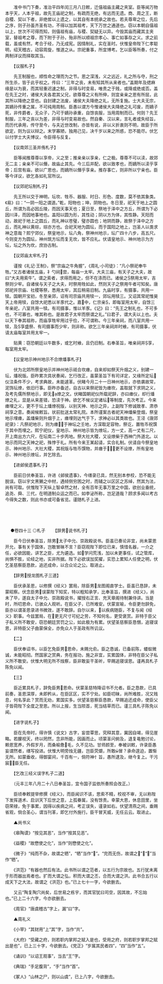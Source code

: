 <!-- { "loadSidebar": true } -->
　　准中书门下奏，准治平四年闰三月八日敕，迁僖祖庙主藏之夹室。臣等闻万物本乎天，人本乎祖，故先王庙祀之制，有疏而无绝，有远而无遗。商、周之王，断自稷、契以下者，非绝喾以上遗之，以其自有本统承之故也。若夫尊卑之位，先后之序，则子孙虽齐圣有功，不得以加其祖考，天下万世之通道也。窃以本朝自僖祖以上，世次不可得而知，则僖祖有庙，与稷、契疑无以异。今毁其庙而藏其主夹室，替祖考之尊，而下附于子孙，殆非所以顺祖宗孝心、事亡如事存之义。求之前载，虽或有然，考合于经，乃无成宪。因情制礼，实在圣时。伏惟皇帝陛下仁孝聪明，绍天稽古，动容周旋，惟道之从。宗祀重事，所宜博考。乞以臣等所奏，付之两制详议而择取其当。

　　【议服札子】

　　先王制服也，顺性命之理而为之节。恩之深浅，义之远近，礼之所与夺，刑之所生杀，皆于此乎权之。传曰：“三年之丧，未有知其所从来者也。”盖期年及缌麻缘是以为衰，而其轻重迟速之制，非得与时变易，唯贵之于贱，或降或绝或否。盖在先王之时，诸侯大夫各君其父兄，欲尊尊之义有所伸，则宜亲亲之恩有所屈，此其所以降绝之意也。自封建之法废，诸侯大夫降绝之礼，无所复施。士大夫无宗，其嫡孙传重之属，不可纯用周制。臣愚以谓方今惟诸侯大夫降绝之礼可废，而嫡子死，非传爵者，无众子，乃可于嫡孙承重，自馀丧服，当用周制而已。何则？先王制服，三年之丧以为差，非得与时变易故也。然自秦、汉以来，言礼者或失经旨，而历代承用，传守至今，与夫近世改制，亦皆有说，非以义折衷则不明，故臣于所欲定，则为议以辩之。末学寡陋，独用己见，决千岁以来之所惑，恐不能尽。伏乞以付学士大夫博议，令臣得与反复。

　　【议南郊三圣并侑札子】

　　臣等闻推尊尊以享帝，义之至；推亲亲以享亲，仁之极。尊尊不可以渎，故郊无二主；亲亲不可以僭，故庙止其先。今三后并配，欲以致孝也，而嫡所以渎乎享帝；后宫有庙，欲以广恩也，而嫡所以僭乎享亲。推存事亡，则非所以宁亲也。臣等今详议，欲乞各如礼官所议。

　　【议郊祀坛制札子】

　　先王所以交于神明，坛坎、牲币、器服、时日、形色、度数，莫不依其象类。《易》曰：“一阴一阳之谓道。”乾，阳物也；坤，阴物也。冬日至，祀天于地上之圆丘，所谓为高必因丘陵，而因天事天也；夏日至，祭地于泽中之方丘，所谓为下必因川泽，而因地事地也。盖阳以圆为形，其性动；阴以方为体，其性静。天阳而动，故祀于地上之圆丘，而礼神以苍璧，璧亦圆也；地阴而静，故祭于泽中之方丘，而礼神以黄琮，琮亦方也。合祀天地为圆坛，而于国阳之地上，岂圣人以类求神之意哉？熙宁郊仪，祭皇地示，坛八角，祭神州地示，坛广四十八步，高五尺。今则变方为圆坛，神州筑方坛而复无坎，皆不应礼。伏请皇地示、神州地示为方坛，坛之外为坎，庶协古制。

　　【议郊庙太牢札子】

　　谨按《礼记·王制》，祭“宗庙之牛角握”，《周礼·小司徒》：“凡小祭祀奉牛牲。”又古者诸侯五庙，礻勺祠尝，每庙一太牢。大夫三庙，有天子之大夫，故曰“大夫用索牛”。谓之索者，求得而用之，但不在涤而已。诸侯之祭用太牢，吉祭则少牢。自诸侯与天子之大夫，时祭用牲如此，然则天子之祭用牛者可知矣。唐郊祀并宗庙、社稷等祭，悉用太牢，其后稍易旧制。九庙时享，有摄事，共用一犊。国朝开宝初，冬至亲郊，诏有司宗庙共用犊一，郊坛用犊三。又诏其常祀惟昊天上帝用犊，自馀大祀悉以羊豕代之。嘉中，仁宗亲，即每室用太牢，自馀三年亲祀，八室共用一犊。有司摄事，惟以羊豕。《记》曰：“先王之制礼也，不可多也，不可寡也，唯其称也。是故君子太牢而祭谓之礼。”曰君子，谓大夫以上也。夫以天下奉其祖祢，而庙享牲牢用过乎俭，不可谓称。今三年亲祠，而八室共用一犊，及享盛祭、有司摄事而少牢，则非称。欲乞三年亲祠并时飨，有司摄事，伏请太庙每室并用太牢一。

　　贴黄：窃恐朝廷以牛数多，或乞时飨，且仍旧制。右奉圣旨，唯亲祠并享，每室用太牢。

　　【议皇地示神州地示不合燎燔事札子】

　　伏为北郊所祭皇地示并神州地示祗合坎瘗，自来却如祭天升烟之义，别建一坛，燔祝版。臣昨累次具状奏闻，乞行改正，虽蒙圣旨下有司详定，又缘所定坛仪注条件不少，考求典故，未能遽革。伏睹今月二十一日神州地示，亦依袭故常，泥饰坛燎，依旧行事。臣昨亦备述，自古以来祭祀皆为瘗坎，盖取就下求阴之义，及考先儒所祭地示，即无燎之文。伏睹国朝祀仪所载祀辞，亦曰瘗仪，却行燔燎之礼，显是从来差错，恐渎于神。欲乞不候议定诸坛等制度，先次考正。今来瘗埋之义，更不于坛上燔燎祝版，以别天神、地示之异，上副陛下修诚致孝、肃恭祠享之意。奏闻候敕旨。状前批送太常礼院。本所谨案古者祀天神燔柴登烟，祭皇地示埋瘗，盖燔柴则升烟于上，瘗埋则达气于下，求神必以其类故也。王泾《唐郊祀录》：凡祭祀地示，则为瘗于神坛之壬地，方深取足容物，祭讫，置牲币祝馔于其中而埋之。熙宁祀仪，皇地示、神州地示皆为燎坛，方一丈，高一丈有二尺，开上南出方六尺，在坛南二十步丙地。祭大社大稷，又设燎柴于西神门外道北。以地示而同之天神之祀，殊悖于礼。所有今来王某起请，实合礼制。伏请自今祭皇地示、神州地示、大社大稷，其祝版与牲币馔物，并瘗于，更不设燎，所有皇地示、神州地示燎坛，并乞除去。

　　【进邺侯遗事札子】

　　臣前日伏奉圣旨，许进《邺侯遗事》，今缮录已具，然无别本参校，恐不能无脱误。窃以宇文黑獭之中材，遇倾侧穷困之时，而辅之以区区之苏绰，然其为法，尚有可取。伏惟陛下天纵上智卓然之材，全有百年无事万里之中国，欲创业垂统，追尧、舜、三代，在明道制众运之而已。如李泌所称，岂足道哉？顾求多闻以考古今得失之数，则此书亦或可备省览。谨随札子上进。 
　

　




　

　
●卷四十三
◎札子
　　【辞男说书札子】

　　臣今日伏奉圣旨，除男太子中允、崇政殿说书。臣虽已奏论非宜，尚未蒙恩开允，事有关于国体，岂敢冒昧不言？臣窃观陛下即位已来，慎惜名器，一介之任，必欲因能，讲艺之臣，尤为遴选。如学问荒浅，加以未更事任，试之管库，尚惧不胜，论经之地，实非所据。陛下必欲误加奖擢，实恐上累知人任使之明，伏乞圣慈察臣恳款，追还成命，以合众论之公。取进止。

　　【辞男授龙图札子三道】

　　臣伏承圣恩，以修撰《经义》罢局，除臣男龙图阁直学士。臣虽已恳辞，未蒙昭察。伏念臣男误蒙陛下知奖，特以粗知承学，比奉圣旨，撰进《经义》，尚未了毕，遂自太子中允、崇政殿说书，擢授右正言、充天章阁待制兼侍讲。当是时，所叨恩命，已骇众人观听。在臣父子，已所难安。伏蒙宣喻，令臣更勿辞免，臣亦以谓圣恩录进书微效，遂不敢辞。自尔以来，以疾病随臣，不复与闻《经义》职事。今兹罢局，在更无尺寸可纪之劳，不知何名，更受褒赏。非特于臣父子私义所不敢安，窃恐朝廷赏罚之公，如此极为有累。伏望圣慈察臣恳悃，追寝误恩，非特臣父子曲蒙保全，亦免众人于圣政有所讥议。

　　【二】

　　臣伏奉诏书，以臣乞免臣男恩命，未赐允俞。臣之恳诚，已备前陈，蝼蚁微诚，未能昭彻。然国家之赏典，务在报功，施之非宜，实累国体，非特在臣父子私义所不敢安。伏惟大明无所不烛察，臣非敢妄干圣听，早赐追寝误恩。谨再具札子陈免以闻。

　　【三】

　　臣近累具札子，辞免臣男恩命。伏蒙圣慈特降诏书不允者。臣之恳款，已具前奏，圣恩深厚，未即矜从，在臣区区，实不宁处。如臣叨昧，尚所难胜，况又贱息，何名享此？赏而无劝，累国实多。伏望圣慈察臣恳款，早赐追还成命，使臣父子皆荷陛下全度之至恩。所以上报，生当陨首，死当结草而已。谨三具札子陈免以闻。

　　【进字说札子】

　　臣在先帝时，得许慎《说文》古字，妄尝覃思，究释其意，冀因自竭，得见崖略。若朦视天，终以罔然，念非所能，因画而止。顷蒙圣问俯及，退复黾勉讨论，赖恩宽养，外假岁月，而桑榆惫毛，久不见功。甘师颜至，奉被训敕，许录臣愚妄谓然者，缮写投进。伏惟大明旁烛无疆，岂臣荧爝，所敢冒？承命遑迫，置惭无所。如蒙垂收，得御宴间，千百有一，倘符神忄旨，愚所逮及，继今复上。干污宸，臣无任。

　　【乞改三经义误字札子二道】

　　（元丰三年八月二十八日奉圣旨，宜令国子监依所奏照会改正。）

　　臣顷奉敕提举修撰《经义》，而臣闻识不该，思索不精，校视不审，无以称陛下发挥道术、启训天下后世之意，上孤眷属，没有馀责。幸蒙大恩，休息田里，坐窃荣禄，免于事累，因得以疾病之间，考正误失，谨录如右。伏望清燕之间，垂赐省观，倘合圣心，谓当刊革，即乞付外施行。臣干冒天威，无任云云。取进止。

　　▲尚书义

　　《皋陶谟》“按见其恶”，当作“按其见恶”。

　　《益稷》“故懋使之化”，当作“则懋使之化”。

　　《微子》“纯而不杂，故谓之牺”，“牺”当作“”。“完而无伤，故谓之”，“”当作“牺”。

　　《洪范》“有器也然后有法。此书所以谓之范者，以五行为宗故也。五行犹未离于形而器出焉者也。扩而大谓之弘，积而大谓之丕，合而大谓之洪。此书合五行以成天下之大法，故谓之《洪范》也。”已上七十一字，今欲删去。

　　又云“陶复陶穴尚矣，后世易之栋宇，而其官犹曰司空，因其故，不忘始也。”已上二十六字，今亦欲删去。

　　《周官》“唐虞稽古”字上，漏“曰”字。

　　▲周礼义

　　《小宰》“其财用”上“其”字，当作“共”。

　　《大府》“受藏之府，则若职内掌邦之赋入是也，受用之府，则若职岁掌邦之赋出是也”，已上三十字，今欲删去。《党正》“岁属其民者四”，“四”当作“五”。

　　《诵训》“以诏王观事”，当去“王”字。

　　《典瑞》“手足腹背”，“手”当作“首”。

　　《冢人》“山林之尸，则以山虞”，已上八字，今欲删去。

